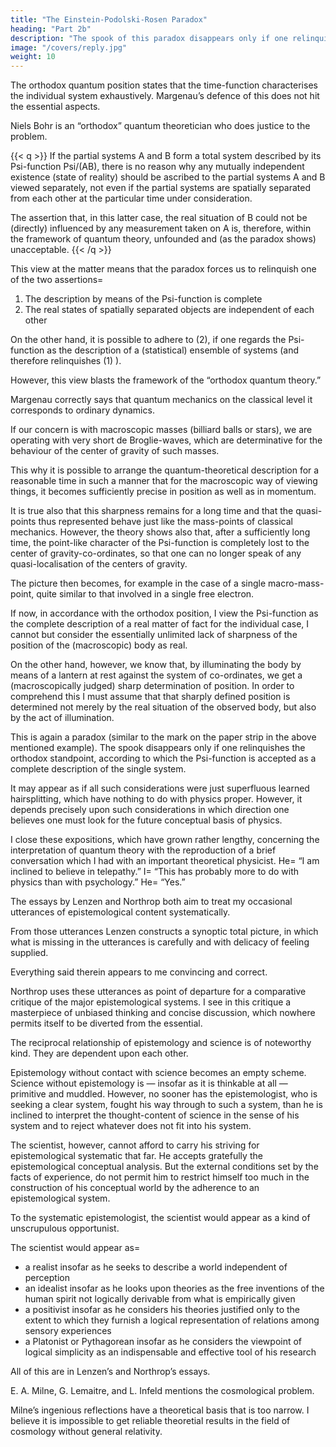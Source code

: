 ```yaml
---
title: "The Einstein-Podolski-Rosen Paradox"
heading: "Part 2b"
description: "The spook of this paradox disappears only if one relinquishes the orthodox standpoint that the Psi-function is a complete description of the single system."
image: "/covers/reply.jpg"
weight: 10
---
```




The orthodox quantum position states that the time-function characterises the individual system exhaustively. Margenau’s defence of this does not hit the essential aspects. 

Niels Bohr is an  “orthodox” quantum theoretician who does justice to the problem.

{{< q >}}
If the partial systems A and B form a total system described by its Psi-function Psi/(AB), there is no reason why any mutually independent existence (state of reality) should be ascribed to the partial systems A and B viewed separately, not even if the partial systems are spatially separated from each other at the particular time under consideration. 

The assertion that, in this latter case, the real situation of B could not be (directly) influenced by any measurement taken on A is, therefore, within the framework of quantum theory, unfounded and (as the paradox shows) unacceptable.
{{< /q >}}


This view at the matter means that the paradox forces us to relinquish one of the two assertions= 

1. The description by means of the Psi-function is complete
2. The real states of spatially separated objects are independent of each other

On the other hand, it is possible to adhere to (2), if one regards the Psi-function as the description of a (statistical) ensemble of systems (and therefore relinquishes (1) ). 

However, this view blasts the framework of the “orthodox quantum theory.”

Margenau correctly says that quantum mechanics on the classical level it corresponds to ordinary dynamics.

<!-- This is entirely correct — cum grano salis; and it is precisely this granum salis which is significant for the question of interpretation. -->

If our concern is with macroscopic masses (billiard balls or stars), we are operating with very short de Broglie-waves, which are determinative for the behaviour of the center of gravity of such masses. 

This why it is possible to arrange the quantum-theoretical description for a reasonable time in such a manner that for the macroscopic way of viewing things, it becomes sufficiently precise in position as well as in momentum. 

It is true also that this sharpness remains for a long time and that the quasi-points thus represented behave just like the mass-points of classical mechanics. However, the theory shows also that, after a sufficiently long time, the point-like character of the Psi-function is completely lost to the center of gravity-co-ordinates, so that one can no longer speak of any quasi-localisation of the centers of gravity. 

The picture then becomes, for example in the case of a single macro-mass-point, quite similar to that involved in a single free electron.

If now, in accordance with the orthodox position, I view the Psi-function as the complete description of a real matter of fact for the individual case, I cannot but consider the essentially unlimited lack of sharpness of the position of the (macroscopic) body as real. 

On the other hand, however, we know that, by illuminating the body by means of a lantern at rest against the system of co-ordinates, we get a (macroscopically judged) sharp determination of position. In order to comprehend this I must assume that that sharply defined position is determined not merely by the real situation of the observed body, but also by the act of illumination. 

This is again a paradox (similar to the mark on the paper strip in the above mentioned example). The spook disappears only if one relinquishes the orthodox standpoint, according to which the Psi-function is accepted as a complete description of the single system.

It may appear as if all such considerations were just superfluous learned hairsplitting, which have nothing to do with physics proper. However, it depends precisely upon such considerations in which direction one believes one must look for the future conceptual basis of physics.

I close these expositions, which have grown rather lengthy, concerning the interpretation of quantum theory with the reproduction of a brief conversation which I had with an important theoretical physicist. He=  “I am inclined to believe in telepathy.” I=  “This has probably more to do with physics than with psychology.” He=  “Yes.”

The essays by Lenzen and Northrop both aim to treat my occasional utterances of epistemological content systematically. 

From those utterances Lenzen constructs a synoptic total picture, in which what is missing in the utterances is carefully and with delicacy of feeling supplied. 

Everything said therein appears to me convincing and correct. 

Northrop uses these utterances as point of departure for a comparative critique of the major epistemological systems. I see in this critique a masterpiece of unbiased thinking and concise discussion, which nowhere permits itself to be diverted from the essential.

The reciprocal relationship of epistemology and science is of noteworthy kind. They are dependent upon each other. 

Epistemology without contact with science becomes an empty scheme. Science without epistemology is — insofar as it is thinkable at all — primitive and muddled. However, no sooner has the epistemologist, who is seeking a clear system, fought his way through to such a system, than he is inclined to interpret the thought-content of science in the sense of his system and to reject whatever does not fit into his system. 

The scientist, however, cannot afford to carry his striving for epistemological systematic that far. He accepts gratefully the epistemological conceptual analysis. But the external conditions set by the facts of experience, do not permit him to restrict himself too much in the construction of his conceptual world by the adherence to an epistemological system. 

To the systematic epistemologist, the scientist would appear as a kind of unscrupulous opportunist. 

The scientist would appear as= 
- a realist insofar as he seeks to describe a world independent of perception
- an idealist insofar as he looks upon theories as the free inventions of the human spirit not logically derivable from what is empirically given
- a positivist insofar as he considers his theories justified only to the extent to which they furnish a logical representation of relations among sensory experiences 
- a Platonist or Pythagorean insofar as he considers the viewpoint of logical simplicity as an indispensable and effective tool of his research

All of this are in Lenzen’s and Northrop’s essays.

E. A. Milne, G. Lemaitre, and L. Infeld mentions the cosmological problem.

Milne’s ingenious reflections have a theoretical basis that is too narrow. I believe it is impossible to get reliable theoretial results in the field of cosmology without general relativity. 
<!--  From my point of view one cannot arrive, by way of theory, at any at least somewhat , if one makes no use of the principle of . -->



